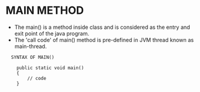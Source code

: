 # MAIN METHOD

+ The main() is a method inside class and is considered as the entry and exit point of the java program.
+ The 'call code' of main() method is pre-defined in JVM thread known as main-thread.

```
  SYNTAX OF MAIN()

    public static void main()
    {
        // code
    }
```
